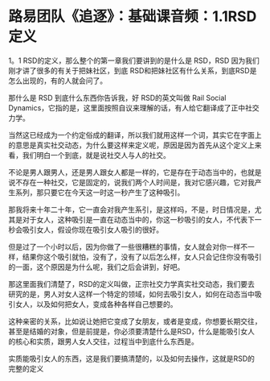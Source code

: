 # 路易团队《追逐》：基础课音频：1.1RSD定义

1。1 RSD的定义，那么整个的第一章我们要讲到的是什么是 RSD，RSD 因为我们刚才讲了很多的有关于把妹社区，到底 RSD和把妹社区有什么关系，到底RSD是怎么出现的，有的人就会问了。

那什么是 RSD 到底什么东西你告诉我，好 RSD的英文叫做 Rail Social Dynamics，它指的是，这里面按照自议来理解的话，有人给它翻译成了正中社交力学。

当然这已经成为一个约定俗成的翻译，所以我们就用这样一个词，其实它在字面上的意思是真实社交动态，为什么要这样来定义呢，原因是因为首先从这个定义上来看，我们明白一个到底，就是说社交人与人的社交。

不论是男人跟男人，还是男人跟女人都是一样的，它是存在于动态当中的，也就是说不存在一种社交，它是固定的，说我们两个人时间是，我对它感兴趣，它对我产生系列，那只要它在今天这一时这一秒产生了这种吸引。

那我将来十年二十年，它一直会对我产生系引，是这样吗，不是，时日情况是，尤其是对于女人，这种吸引是一直在动态当中的，你这一秒吸引的女人，不代表下一秒会吸引女人，假设你现在吸引女人吸引的很好。

但是过了一个小时以后，因为你做了一些很糟糕的事情，女人就会对你一样不一样，结果你这个吸引就怕，没有了，没有了以后怎么样，女人只会记住你没有吸引的一面，这个原因是为什么呢，我们之后会讲到，好吧。

那这里面我们清楚了，RSD的定义叫做，正宗社交力学真实社交动态，我们要去研究的是，男人对女人这样一个特定的领域，如何去吸引女人，如何在动态当中吸引女人，以及如何把女人，变成各种各样自己想要的。

这种亲密的关系，比如说让她把它变成了女朋友，或者是变成，你想要长期交往，甚至是结婚的对象，但是前提是，你必须要清楚什么是RSD，什么是能吸引女人的核心和实质，跟男人女人交往，过程当中到底什么东西是。

实质能吸引女人的东西，这是我们要搞清楚的，以及如何去操作，这就是RSD的完整的定义